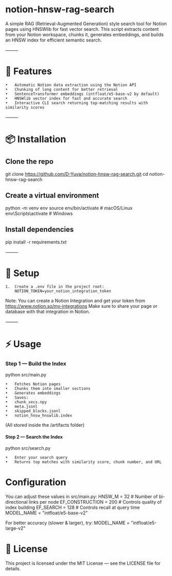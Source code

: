 # notion-hnsw-rag-search

A simple RAG (Retrieval-Augmented Generation) style search tool for Notion pages using HNSWlib for fast vector search.
This script extracts content from your Notion workspace, chunks it, generates embeddings, and builds an HNSW index for efficient semantic search.

⸻

# 🚀 Features

    •	Automatic Notion data extraction using the Notion API
    •	Chunking of long content for better retrieval
    •	SentenceTransformer embeddings (intfloat/e5-base-v2 by default)
    •	HNSWlib vector index for fast and accurate search
    •	Interactive CLI search returning top-matching results with similarity scores

⸻

# 📦 Installation

## Clone the repo

git clone https://github.com/D-Yuva/notion-hnsw-rag-search.git
cd notion-hnsw-rag-search

## Create a virtual environment

python -m venv env
source env/bin/activate # macOS/Linux
env\Scripts\activate # Windows

## Install dependencies

pip install -r requirements.txt

⸻

# 🔑 Setup

    1.	Create a .env file in the project root:
        NOTION_TOKEN=your_notion_integration_token

Note: You can create a Notion Integration and get your token from
https://www.notion.so/my-integrations
Make sure to share your page or database with that integration in Notion.

⸻

# ⚡ Usage

### Step 1 — Build the Index

python src/main.py

    •	Fetches Notion pages
    •	Chunks them into smaller sections
    •	Generates embeddings
    •	Saves:
    •	chunk_vecs.npy
    •	meta.jsonl
    •	skipped_blocks.jsonl
    •	notion_hnsw_hnswlib.index

(All stored inside the /artifacts folder)

#### Step 2 — Search the Index

python src/search.py

    •	Enter your search query
    •	Returns top matches with similarity score, chunk number, and URL

# Configuration

You can adjust these values in src/main.py:
HNSW_M = 32 # Number of bi-directional links per node
EF_CONSTRUCTION = 200 # Controls quality of index building
EF_SEARCH = 128 # Controls recall at query time
MODEL_NAME = "intfloat/e5-base-v2"

For better accuracy (slower & larger), try:
MODEL_NAME = "intfloat/e5-large-v2"

# 📝 License

This project is licensed under the MIT License — see the LICENSE file for details.
